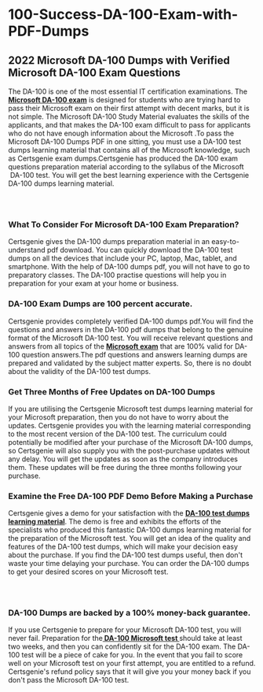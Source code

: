 # 100-Success-DA-100-Exam-with-PDF-Dumps<h2><strong>2022 Microsoft DA-100 Dumps with Verified Microsoft DA-100 Exam Questions</strong></h2> <p>The DA-100 is one of the most essential IT certification examinations. The <a href="https://www.certsgenie.com/microsoft/da-100-pdf-dumps"><strong>Microsoft DA-100 exam</strong></a> is designed for students who are trying hard to pass their Microsoft exam on their first attempt with decent marks, but it is not simple. The Microsoft DA-100 Study Material evaluates the skills of the applicants, and that makes the DA-100 exam difficult to pass for applicants who do not have enough information about the Microsoft .To pass the Microsoft DA-100 Dumps PDF in one sitting, you must use a DA-100 test dumps learning material that contains all of the Microsoft knowledge, such as Certsgenie exam dumps.Certsgenie has produced the DA-100 exam questions preparation material according to the syllabus of the Microsoft &nbsp;DA-100 test. You will get the best learning experience with the Certsgenie DA-100 dumps learning material.</p> <p><a href="https://www.certsgenie.com/microsoft/da-100-pdf-dumps" style="display: block; padding: 1em 0; text-align: center; "><img alt="" src="https://blogger.googleusercontent.com/img/b/R29vZ2xl/AVvXsEgO1ePIT5bAw4JCg82qykRc71Xossn_88UmNiMiJgRPCnvDzaKhQmgO2X9bV6TpN9qSYVJJ2MjEumMb0t1ZgyR_gByLqDXQR_FduPn2erzRQTkt1pUFmkY3wfbx5jzrIcOP4S3cxMKHSr0iEiOidKyDYd_7NjYtfgpZ7b1lrGk-ShjLlyfynp8oFM4zYw/s1600/Banner%201.jpg" /></a></p> <h3><strong>What To Consider For Microsoft DA-100 Exam Preparation?</strong></h3> <p>Certsgenie gives the DA-100 dumps preparation material in an easy-to-understand pdf download. You can quickly download the DA-100 test dumps on all the devices that include your PC, laptop, Mac, tablet, and smartphone. With the help of DA-100 dumps pdf, you will not have to go to preparatory classes. The DA-100 practise questions will help you in preparation for your exam at your home or business.</p> <h3><strong>DA-100 Exam Dumps are 100 percent accurate.</strong></h3> <p>Certsgenie provides completely verified DA-100 dumps pdf.You will find the questions and answers in the DA-100 pdf dumps that belong to the genuine format of the Microsoft DA-100 test. You will receive relevant questions and answers from all topics of the <a href="https://www.certsgenie.com/microsoft/da-100-pdf-dumps"><strong>Microsoft exam</strong></a> that are 100% valid for DA-100 question answers.The pdf questions and answers learning dumps are prepared and validated by the subject matter experts. So, there is no doubt about the validity of the DA-100 test dumps.</p> <h3><strong>Get Three Months of Free Updates on DA-100 Dumps</strong></h3> <p>If you are utilising the Certsgenie Microsoft test dumps learning material for your Microsoft preparation, then you do not have to worry about the updates. Certsgenie provides you with the learning material corresponding to the most recent version of the DA-100 test. The curriculum could potentially be modified after your purchase of the Microsoft DA-100 dumps, so Certsgenie will also supply you with the post-purchase updates without any delay. You will get the updates as soon as the company introduces them. These updates will be free during the three months following your purchase.</p> <h3><strong>Examine the Free DA-100 PDF Demo Before Making a Purchase</strong></h3> <p>Certsgenie gives a demo for your satisfaction with the <a href="https://www.certsgenie.com/microsoft/da-100-pdf-dumps"><strong>DA-100 test dumps learning material</strong></a>. The demo is free and exhibits the efforts of the specialists who produced this fantastic DA-100 dumps learning material for the preparation of the Microsoft test. You will get an idea of the quality and features of the DA-100 test dumps, which will make your decision easy about the purchase. If you find the DA-100 test dumps useful, then don&#39;t waste your time delaying your purchase. You can order the DA-100 dumps to get your desired scores on your Microsoft test.</p> <p><a href="hhttps://www.certsgenie.com/microsoft/da-100-pdf-dumps" style="display: block; padding: 1em 0; text-align: center; "><img alt="" src="https://blogger.googleusercontent.com/img/b/R29vZ2xl/AVvXsEj3zfp26fobfEw_E3FMeUMaFamcWc-bKsu_525WK8ISqDEyAJkPKOLyeqHJzBXVvKwHP0bTNTERYvWWgOzvpG-DuQ_cPnNOJO1bUfVOHhAXJThy7cLobHgRdochHEeovcJnxpqjNiv-FNLMY1glEh7x833Q6cym5o0AmGhO9ufjgwPhihHJ9ovBp-j40g/s1600/banner%202.jpg" /></a></p> <h3><strong>DA-100 Dumps are backed by a 100% money-back guarantee.</strong></h3> <p>If you use Certsgenie to prepare for your Microsoft DA-100 test, you will never fail. Preparation for the<a href="https://www.certsgenie.com/microsoft/da-100-pdf-dumps"><strong> DA-100 Microsoft test </strong></a>should take at least two weeks, and then you can confidently sit for the DA-100 exam. The DA-100 test will be a piece of cake for you. In the event that you fail to score well on your Microsoft test on your first attempt, you are entitled to a refund. Certsgenie&#39;s refund policy says that it will give you your money back if you don&#39;t pass the Microsoft DA-100 test.</p>

